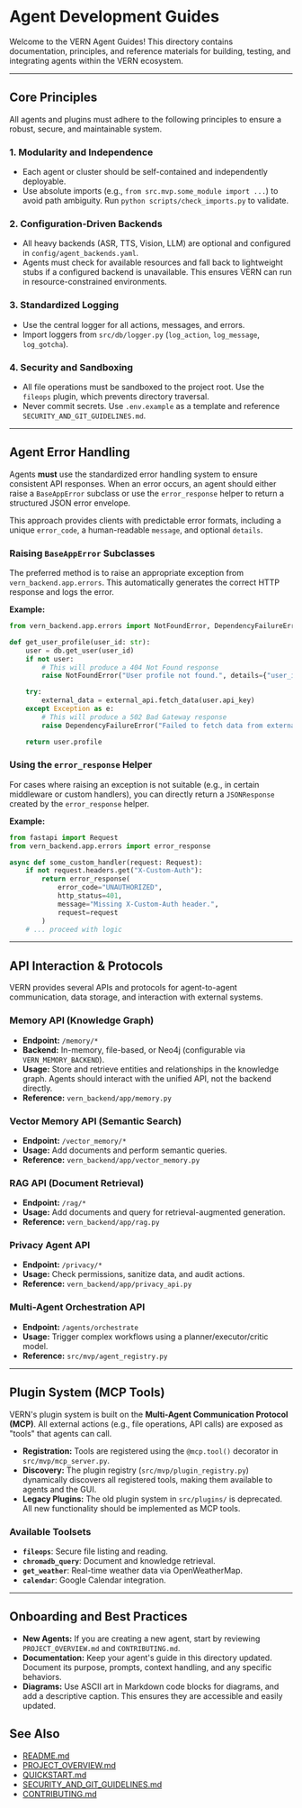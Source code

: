 # Agent Development Guides

Welcome to the VERN Agent Guides! This directory contains documentation, principles, and reference materials for building, testing, and integrating agents within the VERN ecosystem.

---

## Core Principles

All agents and plugins must adhere to the following principles to ensure a robust, secure, and maintainable system.

### 1. Modularity and Independence
- Each agent or cluster should be self-contained and independently deployable.
- Use absolute imports (e.g., `from src.mvp.some_module import ...`) to avoid path ambiguity. Run `python scripts/check_imports.py` to validate.

### 2. Configuration-Driven Backends
- All heavy backends (ASR, TTS, Vision, LLM) are optional and configured in `config/agent_backends.yaml`.
- Agents must check for available resources and fall back to lightweight stubs if a configured backend is unavailable. This ensures VERN can run in resource-constrained environments.

### 3. Standardized Logging
- Use the central logger for all actions, messages, and errors.
- Import loggers from `src/db/logger.py` (`log_action`, `log_message`, `log_gotcha`).

### 4. Security and Sandboxing
- All file operations must be sandboxed to the project root. Use the `fileops` plugin, which prevents directory traversal.
- Never commit secrets. Use `.env.example` as a template and reference `SECURITY_AND_GIT_GUIDELINES.md`.

---

## Agent Error Handling

Agents **must** use the standardized error handling system to ensure consistent API responses. When an error occurs, an agent should either raise a `BaseAppError` subclass or use the `error_response` helper to return a structured JSON error envelope.

This approach provides clients with predictable error formats, including a unique `error_code`, a human-readable `message`, and optional `details`.

### Raising `BaseAppError` Subclasses

The preferred method is to raise an appropriate exception from `vern_backend.app.errors`. This automatically generates the correct HTTP response and logs the error.

**Example:**
```python
from vern_backend.app.errors import NotFoundError, DependencyFailureError

def get_user_profile(user_id: str):
    user = db.get_user(user_id)
    if not user:
        # This will produce a 404 Not Found response
        raise NotFoundError("User profile not found.", details={"user_id": user_id})

    try:
        external_data = external_api.fetch_data(user.api_key)
    except Exception as e:
        # This will produce a 502 Bad Gateway response
        raise DependencyFailureError("Failed to fetch data from external API.", details={"reason": str(e)})

    return user.profile
```

### Using the `error_response` Helper

For cases where raising an exception is not suitable (e.g., in certain middleware or custom handlers), you can directly return a `JSONResponse` created by the `error_response` helper.

**Example:**
```python
from fastapi import Request
from vern_backend.app.errors import error_response

async def some_custom_handler(request: Request):
    if not request.headers.get("X-Custom-Auth"):
        return error_response(
            error_code="UNAUTHORIZED",
            http_status=401,
            message="Missing X-Custom-Auth header.",
            request=request
        )
    # ... proceed with logic
```

---

## API Interaction & Protocols

VERN provides several APIs and protocols for agent-to-agent communication, data storage, and interaction with external systems.

### Memory API (Knowledge Graph)
- **Endpoint:** `/memory/*`
- **Backend:** In-memory, file-based, or Neo4j (configurable via `VERN_MEMORY_BACKEND`).
- **Usage:** Store and retrieve entities and relationships in the knowledge graph. Agents should interact with the unified API, not the backend directly.
- **Reference:** `vern_backend/app/memory.py`

### Vector Memory API (Semantic Search)
- **Endpoint:** `/vector_memory/*`
- **Usage:** Add documents and perform semantic queries.
- **Reference:** `vern_backend/app/vector_memory.py`

### RAG API (Document Retrieval)
- **Endpoint:** `/rag/*`
- **Usage:** Add documents and query for retrieval-augmented generation.
- **Reference:** `vern_backend/app/rag.py`

### Privacy Agent API
- **Endpoint:** `/privacy/*`
- **Usage:** Check permissions, sanitize data, and audit actions.
- **Reference:** `vern_backend/app/privacy_api.py`

### Multi-Agent Orchestration API
- **Endpoint:** `/agents/orchestrate`
- **Usage:** Trigger complex workflows using a planner/executor/critic model.
- **Reference:** `src/mvp/agent_registry.py`

---

## Plugin System (MCP Tools)

VERN's plugin system is built on the **Multi-Agent Communication Protocol (MCP)**. All external actions (e.g., file operations, API calls) are exposed as "tools" that agents can call.

- **Registration:** Tools are registered using the `@mcp.tool()` decorator in `src/mvp/mcp_server.py`.
- **Discovery:** The plugin registry (`src/mvp/plugin_registry.py`) dynamically discovers all registered tools, making them available to agents and the GUI.
- **Legacy Plugins:** The old plugin system in `src/plugins/` is deprecated. All new functionality should be implemented as MCP tools.

### Available Toolsets
- **`fileops`**: Secure file listing and reading.
- **`chromadb_query`**: Document and knowledge retrieval.
- **`get_weather`**: Real-time weather data via OpenWeatherMap.
- **`calendar`**: Google Calendar integration.

---

## Onboarding and Best Practices

- **New Agents:** If you are creating a new agent, start by reviewing `PROJECT_OVERVIEW.md` and `CONTRIBUTING.md`.
- **Documentation:** Keep your agent's guide in this directory updated. Document its purpose, prompts, context handling, and any specific behaviors.
- **Diagrams:** Use ASCII art in Markdown code blocks for diagrams, and add a descriptive caption. This ensures they are accessible and easily updated.

## See Also

- [README.md](../README.md)
- [PROJECT_OVERVIEW.md](../PROJECT_OVERVIEW.md)
- [QUICKSTART.md](../QUICKSTART.md)
- [SECURITY_AND_GIT_GUIDELINES.md](../SECURITY_AND_GIT_GUIDELINES.md)
- [CONTRIBUTING.md](../CONTRIBUTING.md)
